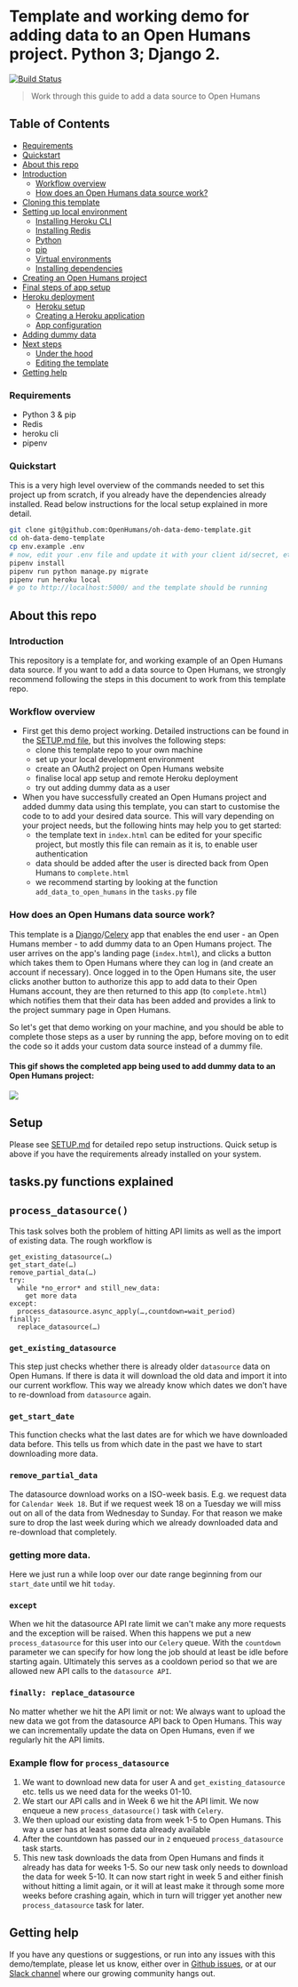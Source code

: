 # Template and working demo for adding data to an Open Humans project. Python 3; Django 2.

[![Build Status](https://travis-ci.org/OpenHumans/oh-data-demo-template.svg?branch=master)](https://travis-ci.org/OpenHumans/oh-data-demo-template)

> Work through this guide to add a data source to Open Humans

## Table of Contents

- [Requirements](#requirements)
- [Quickstart](#quickstart)
- [About this repo](#about-this-repo)
- [Introduction](#introduction)
    + [Workflow overview](#workflow-overview)
    + [How does an Open Humans data source work?](#how-does-an-open-humans-data-source-work)
- [Cloning this template](#cloning-this-template)
- [Setting up local environment](#setting-up-local-environment)
    + [Installing Heroku CLI](#installing-heroku-cli)
    + [Installing Redis](#installing-redis)
    + [Python](#python)
    + [pip](#pip)
    + [Virtual environments](#virtual-environments)
    + [Installing dependencies](#installing-dependencies)
- [Creating an Open Humans project](#creating-an-open-humans-project)
- [Final steps of app setup](#final-steps-of-app-setup)
- [Heroku deployment](#heroku-deployment)
    + [Heroku setup](#heroku-setup)
    + [Creating a Heroku application](#creating-a-heroku-application)
    + [App configuration](#app-configuration)
- [Adding dummy data](#adding-dummy-data)
- [Next steps](#next-steps)
    + [Under the hood](#under-the-hood)
    + [Editing the template](#editing-the-template)
- [Getting help](#getting-help)


### Requirements

- Python 3 & pip
- Redis
- heroku cli
- pipenv

### Quickstart

This is a very high level overview of the commands needed to set this project up from scratch, if you already have the dependencies already installed. Read below instructions for the local setup explained in more detail.

```sh
git clone git@github.com:OpenHumans/oh-data-demo-template.git
cd oh-data-demo-template
cp env.example .env
# now, edit your .env file and update it with your client id/secret, etc
pipenv install
pipenv run python manage.py migrate
pipenv run heroku local
# go to http://localhost:5000/ and the template should be running
```

## About this repo

### Introduction

This repository is a template for, and working example of an Open Humans data source. If you want to add a data source to Open Humans, we strongly recommend following the steps in this document to work from this template repo.

### Workflow overview

- First get this demo project working. Detailed instructions can be found in the [SETUP.md file](SETUP.md), but this involves the following steps:
  - clone this template repo to your own machine
  - set up your local development environment
  - create an OAuth2 project on Open Humans website
  - finalise local app setup and remote Heroku deployment
  - try out adding dummy data as a user
- When you have successfully created an Open Humans project and added dummy data using this template, you can start to customise the code to to add your desired data source. This will vary depending on your project needs, but the following hints may help you to get started:
  - the template text in `index.html` can be edited for your specific project, but mostly this file can remain as it is, to enable user authentication
  - data should be added after the user is directed back from Open Humans to `complete.html`
  - we recommend starting by looking at the function `add_data_to_open_humans` in the `tasks.py` file


### How does an Open Humans data source work?

This template is a [Django](https://www.djangoproject.com/)/[Celery](http://www.celeryproject.org/) app that enables the end user - an Open Humans member - to add dummy data to an Open Humans project. The user arrives on the app's landing page (`index.html`), and clicks a button which takes them to Open Humans where they can log in (and create an account if necessary). Once logged in to the Open Humans site, the user clicks another button to authorize this app to add data to their Open Humans account, they are then returned to this app (to `complete.html`) which notifies them that their data has been added and provides a link to the project summary page in Open Humans.

So let's get that demo working on your machine, and you should be able to complete those steps as a user by running the app, before moving on to edit the code so it adds your custom data source instead of a dummy file.

#### This gif shows the completed app being used to add dummy data to an Open Humans project:

![](https://cl.ly/0s2i2J3i191d/demo-gif.gif)

## Setup

Please see [SETUP.md](SETUP.md) for detailed repo setup instructions. Quick setup is above if you have the requirements already installed on your system.

## tasks.py functions explained

## `process_datasource()`
This task solves both the problem of hitting API limits as well as the import of existing data.
The rough workflow is

```
get_existing_datasource(…)
get_start_date(…)
remove_partial_data(…)
try:
  while *no_error* and still_new_data:
    get more data
except:
  process_datasource.async_apply(…,countdown=wait_period)
finally:
  replace_datasource(…)
```

### `get_existing_datasource`
This step just checks whether there is already older `datasource` data on Open Humans. If there is data
it will download the old data and import it into our current workflow. This way we already know which dates we don't have to re-download from `datasource` again.

### `get_start_date`
This function checks what the last dates are for which we have downloaded data before. This tells us from which date in the past we have to start downloading more data.

### `remove_partial_data`
The datasource download works on a ISO-week basis. E.g. we request data for `Calendar Week 18`. But if we request week 18 on a Tuesday we will miss out on all of the data from Wednesday to Sunday. For that reason we make sure to drop the last week during which we already downloaded data and re-download that completely.

### getting more data.
Here we just run a while loop over our date range beginning from our `start_date` until we hit `today`.

### `except`
When we hit the datasource API rate limit we can't make any more requests and the exception will be raised. When this happens we put a new `process_datasource` for this user into our `Celery` queue. With the `countdown` parameter we can specify for how long the job should at least be idle before starting again. Ultimately this serves as a cooldown period so that we are allowed new API calls to the `datasource API`.

### `finally: replace_datasource`
No matter whether we hit the API limit or not: We always want to upload the new data we got from the datasource API back to Open Humans. This way we can incrementally update the data on Open Humans, even if we regularly hit the API limits.

### Example flow for `process_datasource`
1. We want to download new data for user A and `get_existing_datasource` etc. tells us we need data for the weeks 01-10.
2. We start our API calls and in Week 6 we hit the API limit. We now enqueue a new `process_datasource()` task with `Celery`.
3. We then upload our existing data from week 1-5 to Open Humans. This way a user has at least some data already available
4. After the countdown has passed our in `2` enqueued `process_datasource` task starts.
5. This new task downloads the data from Open Humans and finds it already has data for weeks 1-5. So our new task only needs to download the data for week 5-10. It can now start right in week 5 and either finish without hitting a limit again, or it will at least make it through some more weeks before crashing again, which in turn will trigger yet another new `process_datasource` task for later.

## Getting help

If you have any questions or suggestions, or run into any issues with this demo/template, please let us know, either over in [Github issues](http://github.com/OpenHumans/oh-data-source-template/issues), or at our [Slack channel](http://slackin.openhumans.org) where our growing community hangs out.
